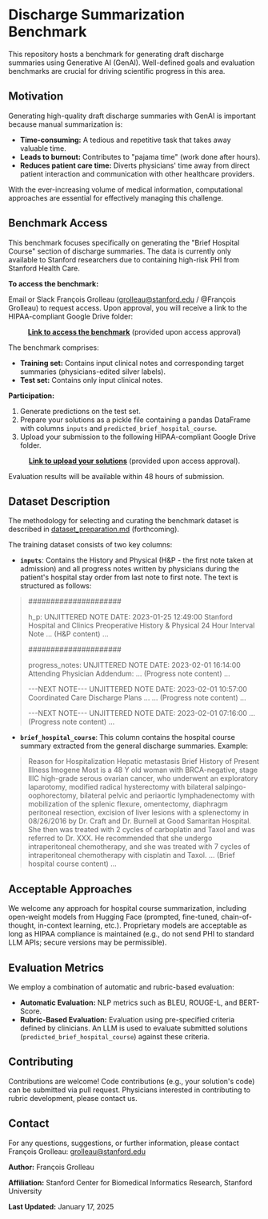 # Discharge Summarization Benchmark

This repository hosts a benchmark for generating draft discharge summaries using Generative AI (GenAI).  Well-defined goals and evaluation benchmarks are crucial for driving scientific progress in this area.

## Motivation

Generating high-quality draft discharge summaries with GenAI is important because manual summarization is:

* **Time-consuming:** A tedious and repetitive task that takes away valuable time.
* **Leads to burnout:**  Contributes to "pajama time" (work done after hours).
* **Reduces patient care time:** Diverts physicians' time away from direct patient interaction and communication with other healthcare providers.

With the ever-increasing volume of medical information, computational approaches are essential for effectively managing this challenge.

## Benchmark Access

This benchmark focuses specifically on generating the "Brief Hospital Course" section of discharge summaries. The data is currently only available to Stanford researchers due to containing high-risk PHI from Stanford Health Care.

**To access the benchmark:**

Email or Slack François Grolleau (grolleau@stanford.edu / @François Grolleau) to request access. Upon approval, you will receive a link to the HIPAA-compliant Google Drive folder:

<div style="text-align: center;">
  <a href="https://drive.google.com/drive/folders/link_id_here" style="font-weight: bold;">Link to access the benchmark</a> (provided upon access approval)
</div>

The benchmark comprises:

* **Training set:** Contains input clinical notes and corresponding target summaries (physicians-edited silver labels).
* **Test set:**  Contains only input clinical notes.

**Participation:**  

1. Generate predictions on the test set.
2. Prepare your solutions as a pickle file containing a pandas DataFrame with columns `inputs` and `predicted_brief_hospital_course`.
3. Upload your submission to the following HIPAA-compliant Google Drive folder.
<div style="text-align: center;">
  <a href="https://drive.google.com/drive/folders/different_link_id_here" style="font-weight: bold;">Link to upload your solutions</a> (provided upon access approval).
</div>

Evaluation results will be available within 48 hours of submission.

## Dataset Description
The methodology for selecting and curating the benchmark dataset is described in [dataset_preparation.md](dataset_preparation.md) (forthcoming).

The training dataset consists of two key columns:

* **`inputs`**: Contains the History and Physical (H&P - the first note taken at admission) and all progress notes written by physicians during the patient's hospital stay order from last note to first note.  The text is structured as follows:
> #####################
>
>h_p: UNJITTERED NOTE DATE: 2023-01-25 12:49:00
>Stanford Hospital and Clinics Preoperative History & Physical 24 Hour Interval Note
>... (H&P content) ...
>
>#####################
>
>progress_notes: UNJITTERED NOTE DATE: 2023-02-01 16:14:00
>Attending Physician Addendum:
>... (Progress note content) ...
>
>---NEXT NOTE---
>UNJITTERED NOTE DATE: 2023-02-01 10:57:00
>Coordinated Care Discharge Plans ...
>... (Progress note content) ...
>
>---NEXT NOTE---
>UNJITTERED NOTE DATE: 2023-02-01 07:16:00
>... (Progress note content) ...

* **`brief_hospital_course`**: This column contains the hospital course summary extracted from the general discharge summaries. Example:
>Reason for Hospitalization   Hepatic metastasis
>Brief History of Present Illness   Imogene Most is a 48 Y old woman with BRCA-negative, stage IIIC high-grade serous ovarian cancer, who underwent an exploratory laparotomy, modified radical hysterectomy with bilateral salpingo-oophorectomy, bilateral pelvic and periaortic lymphadenectomy with mobilization of the splenic flexure, omentectomy, diaphragm peritoneal resection, excision of liver lesions with a splenectomy in 08/26/2016 by Dr. Craft and Dr. Burnell at Good Samaritan Hospital.      She then was treated with 2 cycles of carboplatin and Taxol and was referred to Dr. XXX. He recommended that she undergo intraperitoneal chemotherapy, and she was treated with 7 cycles of intraperitoneal chemotherapy with cisplatin and Taxol.
>... (Brief hospital course content) ...

## Acceptable Approaches

We welcome any approach for hospital course summarization, including open-weight models from Hugging Face (prompted, fine-tuned, chain-of-thought, in-context learning, etc.). Proprietary models are acceptable as long as HIPAA compliance is maintained (e.g., do not send PHI to standard LLM APIs; secure versions may be permissible).

## Evaluation Metrics

We employ a combination of automatic and rubric-based evaluation:

* **Automatic Evaluation:** NLP metrics such as BLEU, ROUGE-L, and BERT-Score.
* **Rubric-Based Evaluation:**  Evaluation using pre-specified criteria defined by clinicians. An LLM is used to evaluate submitted solutions (`predicted_brief_hospital_course`) against these criteria.

## Contributing

Contributions are welcome! Code contributions (e.g., your solution's code) can be submitted via pull request.  Physicians interested in contributing to rubric development, please contact us.

## Contact

For any questions, suggestions, or further information, please contact François Grolleau: grolleau@stanford.edu

**Author:** François Grolleau

**Affiliation:** Stanford Center for Biomedical Informatics Research, Stanford University

**Last Updated:** January 17, 2025
